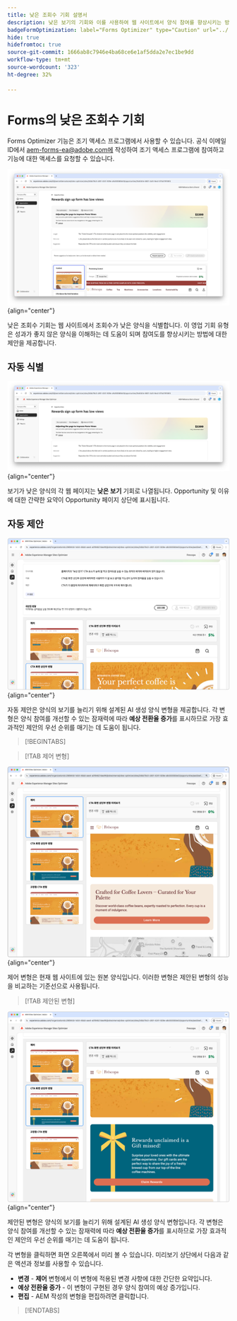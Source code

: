 ```yaml
---
title: 낮은 조회수 기회 설명서
description: 낮은 보기의 기회와 이를 사용하여 웹 사이트에서 양식 참여를 향상시키는 방법에 대해 알아봅니다.
badgeFormOptimization: label="Forms Optimizer" type="Caution" url="../../opportunity-types/form-optimization.md" tooltip="Forms Optimizer"
hide: true
hidefromtoc: true
source-git-commit: 1666ab8c7946e4ba68ce6e1af5dda2e7ec1be9dd
workflow-type: tm+mt
source-wordcount: '323'
ht-degree: 32%

---
```



# Forms의 낮은 조회수 기회

<span class="preview"> Forms Optimizer 기능은 조기 액세스 프로그램에서 사용할 수 있습니다. 공식 이메일 ID에서 aem-forms-ea@adobe.com에 작성하여 조기 액세스 프로그램에 참여하고 기능에 대한 액세스를 요청할 수 있습니다. </span>

![낮은 조회수 기회](./assets/low-views/hero.png){align="center"}

낮은 조회수 기회는 웹 사이트에서 조회수가 낮은 양식을 식별합니다. 이 영업 기회 유형은 성과가 좋지 않은 양식을 이해하는 데 도움이 되며 참여도를 향상시키는 방법에 대한 제안을 제공합니다.

## 자동 식별

![낮은 조회수 자동 식별](./assets/low-views/auto-identify.png){align="center"}

보기가 낮은 양식의 각 웹 페이지는 **낮은 보기** 기회로 나열됩니다. Opportunity 및 이유에 대한 간략한 요약이 Opportunity 페이지 상단에 표시됩니다.

## 자동 제안

![낮은 조회수 자동 제안](./assets/low-views/auto-suggest.png){align="center"}

자동 제안은 양식의 보기를 늘리기 위해 설계된 AI 생성 양식 변형을 제공합니다. 각 변형은 양식 참여를 개선할 수 있는 잠재력에 따라 **예상 전환율 증가**&#x200B;를 표시하므로 가장 효과적인 제안의 우선 순위를 매기는 데 도움이 됩니다.

>[!BEGINTABS]

>[!TAB 제어 변형]

![제어 변형](./assets/low-views/control-variation.png){align="center"}

제어 변형은 현재 웹 사이트에 있는 원본 양식입니다. 이러한 변형은 제안된 변형의 성능을 비교하는 기준선으로 사용됩니다.

>[!TAB 제안된 변형]

![제안된 변형](./assets/low-views/suggested-variations.png){align="center"}

제안된 변형은 양식의 보기를 늘리기 위해 설계된 AI 생성 양식 변형입니다. 각 변형은 양식 참여를 개선할 수 있는 잠재력에 따라 **예상 전환율 증가**&#x200B;를 표시하므로 가장 효과적인 제안의 우선 순위를 매기는 데 도움이 됩니다.

각 변형을 클릭하면 화면 오른쪽에서 미리 볼 수 있습니다. 미리보기 상단에서 다음과 같은 액션과 정보를 사용할 수 있습니다.

* **변경** - **제어** 변형에서 이 변형에 적용된 변경 사항에 대한 간단한 요약입니다.
* **예상 전환율 증가** - 이 변형이 구현된 경우 양식 참여의 예상 증가입니다.
* **편집** - AEM 작성의 변형을 편집하려면 클릭합니다.

>[!ENDTABS]

<!-- 

## Auto-optimize

[!BADGE Ultimate]{type=Positive tooltip="Ultimate"}

![Auto-optimize low views](./assets/low-views/auto-optimize.png){align="center"}

Sites Optimizer Ultimate adds the ability to deploy auto-optimization for the issues found by the low views opportunity.

>[!BEGINTABS]

>[!TAB Test multiple]


>[!TAB Publish selected]

{{auto-optimize-deploy-optimization-slack}}

>[!TAB Request approval]

{{auto-optimize-request-approval}}

>[!ENDTABS]

-->

